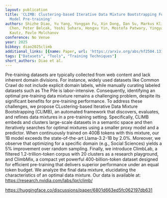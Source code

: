 ```yaml
---
layout: publication
title: 'CLIMB: Clustering-based Iterative Data Mixture Bootstrapping For Language
  Model Pre-training'
authors: Shizhe Diao, Yu Yang, Yonggan Fu, Xin Dong, Dan Su, Markus Kliegl, Zijia
  Chen, Peter Belcak, Yoshi Suhara, Hongxu Yin, Mostofa Patwary, Yingyan, Lin, Jan
  Kautz, Pavlo Molchanov
conference: No Venue
year: 2025
bibkey: diao2025climb
additional_links: [{name: Paper, url: 'https://arxiv.org/abs/hf2504.13161'}]
tags: ["Datasets", "Tools", "Training Techniques"]
short_authors: Diao et al.
---
```

Pre-training datasets are typically collected from web content and lack inherent domain divisions. For instance, widely used datasets like Common Crawl do not include explicit domain labels, while manually curating labeled datasets such as The Pile is labor-intensive. Consequently, identifying an optimal pre-training data mixture remains a challenging problem, despite its significant benefits for pre-training performance. To address these challenges, we propose CLustering-based Iterative Data Mixture Bootstrapping (CLIMB), an automated framework that discovers, evaluates, and refines data mixtures in a pre-training setting. Specifically, CLIMB embeds and clusters large-scale datasets in a semantic space and then iteratively searches for optimal mixtures using a smaller proxy model and a predictor. When continuously trained on 400B tokens with this mixture, our 1B model exceeds the state-of-the-art Llama-3.2-1B by 2.0%. Moreover, we observe that optimizing for a specific domain (e.g., Social Sciences) yields a 5% improvement over random sampling. Finally, we introduce ClimbLab, a filtered 1.2-trillion-token corpus with 20 clusters as a research playground, and ClimbMix, a compact yet powerful 400-billion-token dataset designed for efficient pre-training that delivers superior performance under an equal token budget. We analyze the final data mixture, elucidating the characteristics of an optimal data mixture. Our data is available at: https://research.nvidia.com/labs/lpr/climb/

https://huggingface.co/discussions/paper/6801d663ed5fc062197db631